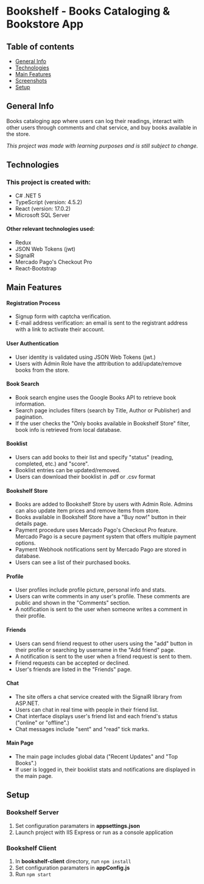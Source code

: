 # Bookshelf - Books Cataloging & Bookstore App

## Table of contents
* [General Info](#general-info)
* [Technologies](#technologies)
* [Main Features](#main-features)
* [Screenshots](https://github.com/ivan-svetlich/bookshelf/blob/main/screenshots/README.md)
* [Setup](#setup)

## General Info
Books cataloging app where users can log their readings, interact with other users through comments and chat service, and buy books available in the store.

*This project was made with learning purposes and is still subject to change.*

## Technologies
### This project is created with:
* C# .NET 5
* TypeScript (version: 4.5.2)
* React (version: 17.0.2)
* Microsoft SQL Server

#### Other relevant technologies used:
* Redux
* JSON Web Tokens (jwt)
* SignalR
* Mercado Pago's Checkout Pro
* React-Bootstrap

## Main Features
#### Registration Process
* Signup form with captcha verification.
* E-mail address verification: an email is sent to the registrant address with a link to activate their account.
#### User Authentication
* User identity is validated using JSON Web Tokens (jwt.)
* Users with Admin Role have the atttribution to add/update/remove books from the store.
#### Book Search
* Book search engine uses the Google Books API to retrieve book information.
* Search page includes filters (search by Title, Author or Publisher) and pagination.
* If the user checks the "Only books available in Bookshelf Store" filter, book info is retrieved from local database.
#### Booklist
* Users can add books to their list and specify "status" (reading, completed, etc.) and "score".
* Booklist entries can be updated/removed.
* Users can download their booklist in .pdf or .csv format
#### Bookshelf Store
* Books are added to Bookshelf Store by users with Admin Role. Admins can also update item prices and remove items from store.
* Books available in Bookshelf Store have a "Buy now!" button in their details page.
* Payment procedure uses Mercado Pago's Checkout Pro feature. Mercado Pago is a secure payment system that offers multiple payment options.
* Payment Webhook notifications sent by Mercado Pago are stored in database.
* Users can see a list of their purchased books.
#### Profile
* User profiles include profile picture, personal info and stats.
* Users can write comments in any user's profile. These comments are public and shown in the "Comments" section.
* A notification is sent to the user when someone writes a comment in their profile.
#### Friends
* Users can send friend request to other users using the "add" button in their profile or searching by username in the "Add friend" page.
* A notification is sent to the user when a friend request is sent to them.
* Friend requests can be accepted or declined.
* User's friends are listed in the "Friends" page.
#### Chat
* The site offers a chat service created with the SignalR library from ASP.NET.
* Users can chat in real time with people in their friend list.
* Chat interface displays user's friend list and each friend's status ("online" or "offline".)
* Chat messages include "sent" and "read" tick marks.
#### Main Page
* The main page includes global data ("Recent Updates" and "Top Books".)
* If user is logged in, their booklist stats and notifications are displayed in the main page.

## Setup
### Bookshelf Server
1. Set configuration paramaters in **appsettings.json**
2. Launch project with IIS Express or run as a console application
### Bookshelf Client
1. In **bookshelf-client** directory, run ```npm install```
2. Set configuration paramaters in **appConfig.js**
3. Run ```npm start```

